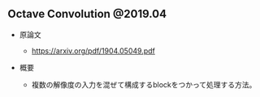 ## Octave Convolution @2019.04

- 原論文
  - https://arxiv.org/pdf/1904.05049.pdf

- 概要
  - 複数の解像度の入力を混ぜて構成するblockをつかって処理する方法。